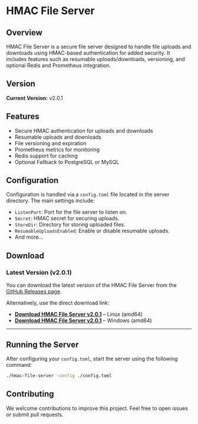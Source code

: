 
# HMAC File Server

## Overview
HMAC File Server is a secure file server designed to handle file uploads and downloads using HMAC-based authentication for added security. 
It includes features such as resumable uploads/downloads, versioning, and optional Redis and Prometheus integration.

## Version
**Current Version:** v2.0.1

## Features
- Secure HMAC authentication for uploads and downloads
- Resumable uploads and downloads
- File versioning and expiration
- Prometheus metrics for monitoring
- Redis support for caching
- Optional Fallback to PostgreSQL or MySQL

## Configuration
Configuration is handled via a `config.toml` file located in the server directory. The main settings include:

- `ListenPort`: Port for the file server to listen on.
- `Secret`: HMAC secret for securing uploads.
- `StoreDir`: Directory for storing uploaded files.
- `ResumableUploadsEnabled`: Enable or disable resumable uploads.
- And more...

## Download

### Latest Version (v2.0.1)
You can download the latest version of the HMAC File Server from the [GitHub Releases page](https://github.com/PlusOne/hmac-file-server/releases).

Alternatively, use the direct download link:

- **[Download HMAC File Server v2.0.1](https://github.com/PlusOne/hmac-file-server/releases/download/v2.0.1/hmac-file-server-linux-amd64)** – Linux (amd64)
- **[Download HMAC File Server v2.0.1](https://github.com/PlusOne/hmac-file-server/releases/download/v2.0.1/hmac-file-server-windows-amd64.exe)** – Windows (amd64)

---

## Running the Server
After configuring your `config.toml`, start the server using the following command:

```bash
./hmac-file-server -config ./config.toml
```

## Contributing
We welcome contributions to improve this project. Feel free to open issues or submit pull requests.


